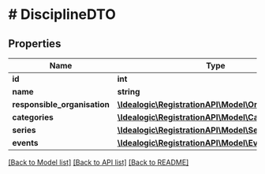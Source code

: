 # # DisciplineDTO

## Properties

Name | Type | Description | Notes
------------ | ------------- | ------------- | -------------
**id** | **int** |  | [optional]
**name** | **string** |  |
**responsible_organisation** | [**\Idealogic\RegistrationAPI\Model\OrganisationDTO**](OrganisationDTO.md) |  |
**categories** | [**\Idealogic\RegistrationAPI\Model\CategoryDTO[]**](CategoryDTO.md) |  | [optional]
**series** | [**\Idealogic\RegistrationAPI\Model\SeriesDTO[]**](SeriesDTO.md) |  | [optional]
**events** | [**\Idealogic\RegistrationAPI\Model\EventDTO[]**](EventDTO.md) |  | [optional]

[[Back to Model list]](../../README.md#models) [[Back to API list]](../../README.md#endpoints) [[Back to README]](../../README.md)
